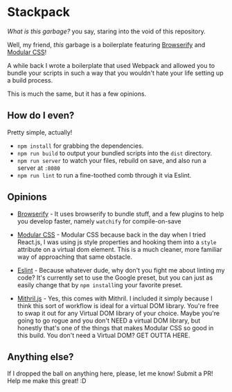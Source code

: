 # Stackpack
_What is this garbage?_ you say, staring into the void of this repository.

Well, my friend, _this_ garbage is a boilerplate featuring [Browserify](http://browserify.org/) and [Modular CSS](https://github.com/tivac/modular-css)!

A while back I wrote a boilerplate that used Webpack and allowed you to bundle your scripts
in such a way that you wouldn't hate your life setting up a build process.

This is much the same, but it has a few opinions.

## How do I even?

Pretty simple, actually!

- `npm install` for grabbing the dependencies.
- `npm run build` to output your bundled scripts into the `dist` directory.
- `npm run server` to watch your files, rebuild on save, and also run a server at `:8080`
- `npm run lint` to run a fine-toothed comb through it via Eslint.

## Opinions
- [Browserify](http://browserify.org/) - It uses browserify to bundle stuff, and a few plugins to help you develop faster,
namely `watchify` for compile-on-save

- [Modular CSS](https://github.com/tivac/modular-css) - Modular CSS because back in the day when I tried React.js, I was using js
style properties and hooking them into a `style` attribute on a virtual dom element. This is
a much cleaner, more familiar way of approaching that same obstacle.

- [Eslint](http://eslint.org/) - Because whatever dude, why don't you fight me about linting my code? It's currently set
to use the Google preset, but you can just as easily change that by `npm install`ing your favorite
preset.

- [Mithril.js](http://mithril.js.org/) - Yes, this comes with Mithril. I included it simply because I think this sort of workflow is
ideal for a virtual DOM library. You're free to swap it out for any Virtual DOM library of your choice.
Maybe you're going to go rogue and you don't NEED a virtual DOM library, but honestly that's one of the
things that makes Modular CSS so good in this build. You don't need a Virtual DOM? GET OUTTA HERE.

## Anything else?

If I dropped the ball on anything here, please, let me know! Submit a PR! Help me make this great! :D

